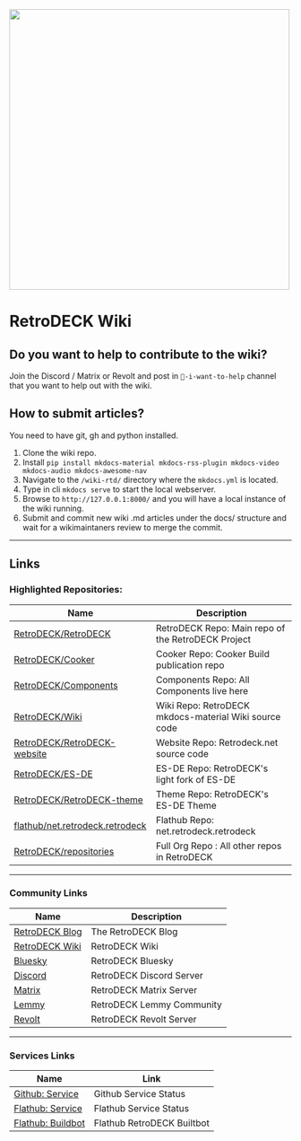 <img src="https://github.com/XargonWan/RetroDECK-Wiki/blob/main/wiki-rtd/docs/wiki_images/logos/rd-logo-box.png" width="500">

# RetroDECK Wiki

## Do you want to help to contribute to the wiki?

Join the Discord / Matrix or Revolt and post in `💙-i-want-to-help` channel that you want to help out with the wiki.

## How to submit articles?

You need to have git, gh and python installed.

1. Clone the wiki repo.
2. Install `pip install mkdocs-material mkdocs-rss-plugin mkdocs-video mkdocs-audio mkdocs-awesome-nav`
3. Navigate to the `/wiki-rtd/` directory where the `mkdocs.yml` is located.
4. Type in cli `mkdocs serve` to start the local webserver.
5. Browse to `http://127.0.0.1:8000/` and you will have a local instance of the wiki running.
6. Submit and commit new wiki .md articles under the docs/ structure and wait for a wikimaintaners review to merge the commit.

---

## Links 

### Highlighted Repositories:

| Name                                                                                   | Description                                           |
|----------------------------------------------------------------------------------------|-------------------------------------------------------|
| [RetroDECK/RetroDECK](https://github.com/RetroDECK/RetroDECK)                          | RetroDECK Repo: Main repo of the RetroDECK Project    |
| [RetroDECK/Cooker](https://github.com/RetroDECK/Cooker)                                | Cooker Repo: Cooker Build publication repo            |
| [RetroDECK/Components](https://github.com/RetroDECK/Components)                        | Components Repo: All Components live here             |
| [RetroDECK/Wiki](https://github.com/RetroDECK/Wiki)                                    | Wiki Repo: RetroDECK mkdocs-material Wiki source code |
| [RetroDECK/RetroDECK-website](https://github.com/RetroDECK/RetroDECK-website)          | Website Repo: Retrodeck.net source code               |
| [RetroDECK/ES-DE](https://github.com/RetroDECK/ES-DE)                                  | ES-DE Repo: RetroDECK's light fork of ES-DE           |
| [RetroDECK/RetroDECK-theme](https://github.com/RetroDECK/RetroDECK-theme)              | Theme Repo: RetroDECK's ES-DE Theme                   |
| [flathub/net.retrodeck.retrodeck](https://github.com/flathub/net.retrodeck.retrodeck)  | Flathub Repo: net.retrodeck.retrodeck                 |
| [RetroDECK/repositories](https://github.com/orgs/RetroDECK/repositories)               | Full Org Repo : All other repos in RetroDECK          |

---

### Community Links 

| Name                    | Description                                            |
|-------------------------|------------------------------------------------|
| [RetroDECK Blog](https://retrodeck.readthedocs.io/en/latest/blog/)   | The RetroDECK Blog |
| [RetroDECK Wiki](https://retrodeck.readthedocs.io/en/latest/)      | RetroDECK Wiki   |
| [Bluesky](https://bsky.app/profile/retrodeck.net) | RetroDECK Bluesky|
| [Discord](https://discord.gg/WDc5C9YWMx)    |  RetroDECK Discord Server    |
| [Matrix](https://matrix.to/#/#retrodeck:matrix.org) | RetroDECK Matrix Server |
| [Lemmy](https://lemmy.zip/c/retrodeck)         | RetroDECK Lemmy Community |
| [Revolt](https://rvlt.gg/StVaEc0w)              | RetroDECK Revolt Server |

---

### Services Links 

| Name                    | Link                                            |
|-------------------------|------------------------------------------------|
| [Github: Service](https://www.githubstatus.com/)     |  Github Service Status   |
| [Flathub: Service](https://status.flathub.org/)      |  Flathub Service Status    |
| [Flathub: Buildbot](https://buildbot.flathub.org/#/apps/net.retrodeck.retrodeck) | Flathub RetroDECK Builtbot |


